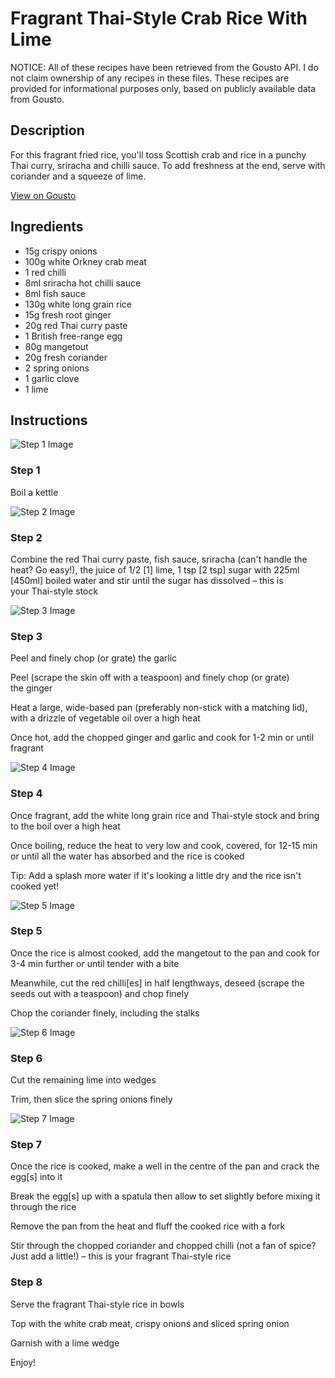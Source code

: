 # Fragrant Thai-Style Crab Rice With Lime

NOTICE: All of these recipes have been retrieved from the Gousto API. I do not claim ownership of any recipes in these files. These recipes are provided for informational purposes only, based on publicly available data from Gousto.

## Description

For this fragrant fried rice, you'll toss Scottish crab and rice in a punchy Thai curry, sriracha and chilli sauce. To add freshness at the end, serve with coriander and a squeeze of lime. 

[View on Gousto](https://www.gousto.co.uk/recipes/cookbook/fragrant-thai-crab-rice-with-lime)

## Ingredients

- 15g crispy onions 
- 100g white Orkney crab meat
- 1 red chilli 
- 8ml sriracha hot chilli sauce
- 8ml fish sauce
- 130g white long grain rice
- 15g fresh root ginger 
- 20g red Thai curry paste 
- 1 British free-range egg
- 80g mangetout
- 20g fresh coriander
- 2 spring onions
- 1 garlic clove
- 1 lime 

## Instructions

![Step 1 Image](https://production-media.gousto.co.uk/cms/recipe-step-image/Boil-a-Kettle-1674125191587-x200.jpg)

### Step 1

Boil a kettle

![Step 2 Image](https://production-media.gousto.co.uk/cms/recipe-step-image/RC940Step-2-x200.jpg)

### Step 2

Combine the red Thai curry paste, fish sauce, sriracha (can't handle the heat? Go easy!), the juice of 1/2 <span class="text-danger">[1] </span>lime, 1 tsp <span class="text-danger">[2 tsp]</span> sugar with 225ml<span class="text-danger"> [450ml]</span> boiled water and stir until the sugar has dissolved – this is your Thai-style stock

![Step 3 Image](https://production-media.gousto.co.uk/cms/recipe-step-image/RC940Step-3v2jpg-x200.jpg)

### Step 3

Peel and finely chop (or grate) the garlic

Peel (scrape the skin off with a teaspoon) and finely chop (or grate) the ginger

Heat a large, wide-based pan (preferably non-stick with a matching lid), with a drizzle of vegetable oil over a high heat

Once hot, add the chopped ginger and garlic and cook for 1-2 min or until fragrant

![Step 4 Image](https://production-media.gousto.co.uk/cms/recipe-step-image/RC940Step-4-x200.jpg)

### Step 4

Once fragrant, add the white long grain rice and Thai-style stock and bring to the boil over a high heat

Once boiling, reduce the heat to very low and cook, covered, for 12-15 min or until all the water has absorbed and the rice is cooked

Tip: Add a splash more water if it's looking a little dry and the rice isn't cooked yet!

![Step 5 Image](https://production-media.gousto.co.uk/cms/recipe-step-image/RC940Step-5-x200.jpg)

### Step 5

Once the rice is almost cooked, add the mangetout to the pan and cook for 3-4 min further or until tender with a bite

Meanwhile, cut the red chilli<span class="text-danger">[es]</span> in half lengthways, deseed (scrape the seeds out with a teaspoon) and chop finely

Chop the coriander finely, including the stalks

![Step 6 Image](https://production-media.gousto.co.uk/cms/recipe-step-image/940.-step-6-x200.jpg)

### Step 6

Cut the remaining lime into wedges

Trim, then slice the spring onions finely

![Step 7 Image](https://production-media.gousto.co.uk/cms/recipe-step-image/RC940Step-7-1-x200.jpg)

### Step 7

Once the rice is cooked, make a well in the centre of the pan and crack the egg<span class="text-danger">[s]</span> into it

Break the egg<span class="text-danger">[s]</span> up with a spatula then allow to set slightly before mixing it through the rice

Remove the pan from the heat and fluff the cooked rice with a fork

Stir through the chopped coriander and chopped chilli (not a fan of spice? Just add a little!) – this is your fragrant Thai-style rice

### Step 8

Serve the fragrant Thai-style rice in bowls

Top with the white crab meat, crispy onions and sliced spring onion

Garnish with a lime wedge

Enjoy!

